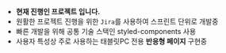 - **현재 진행인 프로젝트 입니다.**
- 원활한 프로젝트 진행을 위한 `Jira`를 사용하여 스프린트 단위로 개발중
- 빠른 개발을 위해 공통 기술 스택인 styled-components 사용
- 사용자 특성상 주로 사용하는 태블릿PC 전용 **반응형 페이지** 구현중